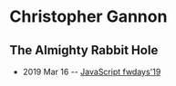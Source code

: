 # Christopher Gannon

## The Almighty Rabbit Hole
- 2019 Mar 16 -- [JavaScript fwdays&#39;19](https://fwdays.com/en/event/js-fwdays-2019/review/the-almighty-rabbit-hole)    
